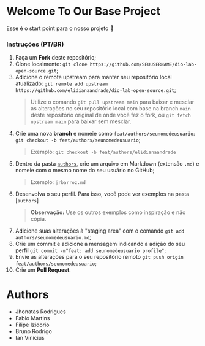 # Welcome To Our Base Project

Esse é o start point para o nosso projeto 🚀

### Instruções (PT/BR)
1. Faça um **Fork** deste repositório;
2. Clone localmente: `git clone https://github.com/SEUUSERNAME/dio-lab-open-source.git`;
3. Adicione o remote upstream para manter seu repositório local atualizado: `git remote add upstream https://github.com/elidianaandrade/dio-lab-open-source.git`;
    > Utilize o comando `git pull upstream main` para baixar e mesclar as alterações no seu repositório local com base na branch `main` deste repositório original de onde você fez o fork, ou `git fetch upstream main` para baixar sem mesclar.
4. Crie uma nova **branch** e nomeie como `feat/authors/seunomedeusuario`: `git checkout -b feat/authors/seunomedeusuario`;
    > Exemplo: `git checkout -b feat/authors/elidianaandrade`
5. Dentro da pasta [`authors`](https://github.com/elidianaandrade/dio-lab-open-source/tree/main/community), crie um arquivo em Markdown (extensão `.md`) e nomeie com o mesmo nome do seu usuário no GitHub;
    > Exemplo: `jrbarroz.md` <br>
6. Desenvolva o seu perfil. Para isso, você pode ver exemplos na pasta [`authors`]
    > **Observação:** Use os outros exemplos como inspiração e não cópia.
7. Adicione suas alterações à "staging area" com o comando `git add authors/seunomedeusuario.md`;
8. Crie um commit e adicione a mensagem indicando a adição do seu perfil `git commit -m"feat: add seunomedeusuario profile"`;
9. Envie as alterações para o seu repositório remoto `git push origin feat/authors/seunomedeusuario`; 
10. Crie um **Pull Request**.

# Authors

- Jhonatas Rodrigues
- Fabio Martins
- Filipe Izidorio
- Bruno Rodrigo
- Ian Vinícius